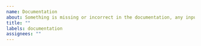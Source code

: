 ```yaml
---
name: Documentation
about: Something is missing or incorrect in the documentation, any input is welcome
title: ""
labels: documentation
assignees: ""
---
```

